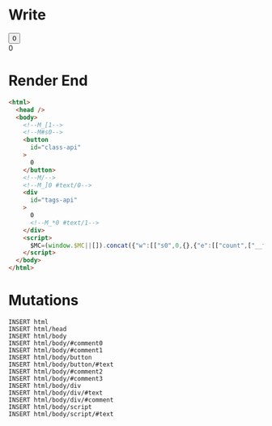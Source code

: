 # Write
  <!--M_[1--><!--M#s0--><button id=class-api>0</button><!--M/--><!--M_]0 #text/0--><div id=tags-api>0<!--M_*0 #text/1--></div><script>$MC=(window.$MC||[]).concat({"w":[["s0",0,{},{"e":[["count",["__tests__/template.marko_0/onCount",0]]],"f":1,"p":null}]],"t":["__tests__/components/class-counter.marko"]});WALKER_RUNTIME("M")("_");M._.r=[_=>(_.b={0:{"#text/0!":_.a={m5c:"s0"},"#text/0(":_._.$compat_renderer(_._["__tests__/components/class-counter.marko"])},1:_.a}),1,"$compat_setScope",0];M._.w()</script>

# Render End
```html
<html>
  <head />
  <body>
    <!--M_[1-->
    <!--M#s0-->
    <button
      id="class-api"
    >
      0
    </button>
    <!--M/-->
    <!--M_]0 #text/0-->
    <div
      id="tags-api"
    >
      0
      <!--M_*0 #text/1-->
    </div>
    <script>
      $MC=(window.$MC||[]).concat({"w":[["s0",0,{},{"e":[["count",["__tests__/template.marko_0/onCount",0]]],"f":1,"p":null}]],"t":["__tests__/components/class-counter.marko"]});WALKER_RUNTIME("M")("_");M._.r=[_=&gt;(_.b={0:{"#text/0!":_.a={m5c:"s0"},"#text/0(":_._.$compat_renderer(_._["__tests__/components/class-counter.marko"])},1:_.a}),1,"$compat_setScope",0];M._.w()
    </script>
  </body>
</html>
```

# Mutations
```
INSERT html
INSERT html/head
INSERT html/body
INSERT html/body/#comment0
INSERT html/body/#comment1
INSERT html/body/button
INSERT html/body/button/#text
INSERT html/body/#comment2
INSERT html/body/#comment3
INSERT html/body/div
INSERT html/body/div/#text
INSERT html/body/div/#comment
INSERT html/body/script
INSERT html/body/script/#text
```